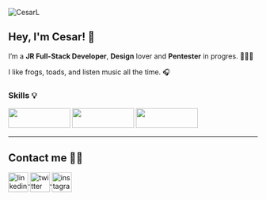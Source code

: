 
![CesarL](https://user-images.githubusercontent.com/99093357/168324573-4a90bbbb-f854-4807-8210-e6184bb68735.svg)

## Hey, I'm Cesar! 🐸

I’m a **JR Full-Stack Developer**, **Design** lover and **Pentester** in progres. 👨🏾‍💻

I like frogs, toads, and listen music all the time. 🎧

### Skills 💡
<div>
<img src="https://user-images.githubusercontent.com/99093357/169673164-660be9fa-bdeb-4f55-9fe3-163dda778456.svg" width="125" height="40"/>
<img src="https://user-images.githubusercontent.com/99093357/169673812-5af20ec0-1829-46d7-a607-a4ebea9a5c89.svg" width="125" height="40"/>
<img src="https://user-images.githubusercontent.com/99093357/169673819-274550b9-e80f-43b8-bd15-99de75dc3ed4.svg" width="125" height="40"/>
</div>

---
## Contact me 🤝🏾

<a href="https://www.linkedin.com/in/cesar-gardu%C3%B1o-romero-a857b423a/" target="blank"><img align="center" src="https://user-images.githubusercontent.com/99093357/169338264-20ba3fe0-7fb2-49b7-a134-107b499d6102.svg" alt="linkedin" height="40" width="40" />
<a href="https://twitter.com/CesarGBkR" target="blank"><img align="center" src="https://user-images.githubusercontent.com/99093357/169342075-a72f469f-93e5-445c-9e78-2915cf3e1371.svg" alt="twitter" height="40" width="40"/>
<a href="https://www.instagram.com/cesar_gbkr/"><img align="center" src="https://user-images.githubusercontent.com/99093357/169346696-6fd640fc-d46e-4c0b-b059-c7caa2d237c3.svg" alt="instagram" height="40" width="40"/>



